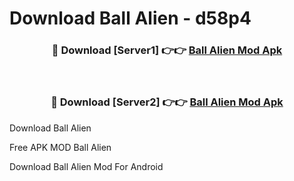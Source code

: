 # Download Ball Alien - d58p4



<div align="center">
<h3>🔴 Download [Server1] 👉👉 <a href="https://momento.my/?title=Ball_Alien">Ball Alien Mod Apk</a></h3><br>

<h3>🔴 Download [Server2] 👉👉 <a href="https://momento.my/?title=Ball_Alien">Ball Alien Mod Apk</a></h3>
</div>



Download Ball Alien 

Free APK MOD Ball Alien 

Download Ball Alien Mod For Android
